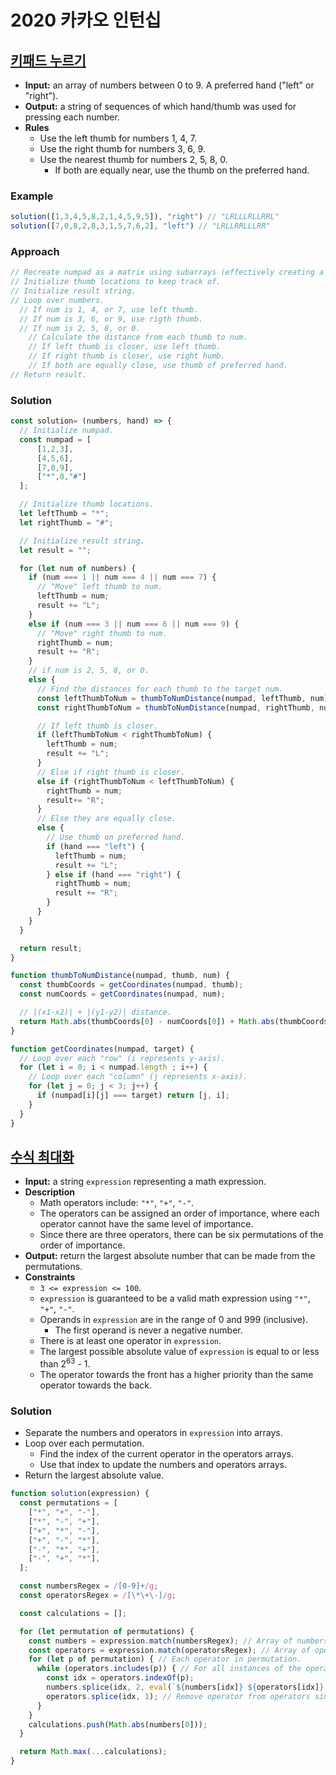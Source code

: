 # 2020 카카오 인턴십

## [키패드 누르기](https://programmers.co.kr/learn/courses/30/lessons/67256)
- **Input:** an array of numbers between 0 to 9. A preferred hand ("left" or "right").
- **Output:** a string of sequences of which hand/thumb was used for pressing each number.
- **Rules**
  - Use the left thumb for numbers 1, 4, 7.
  - Use the right thumb for numbers 3, 6, 9.
  - Use the nearest thumb for numbers 2, 5, 8, 0.
    - If both are equally near, use the thumb on the preferred hand.
### Example
```js
solution([1,3,4,5,8,2,1,4,5,9,5]), "right") // "LRLLLRLLRRL"
solution([7,0,8,2,8,3,1,5,7,6,2], "left") // "LRLLRRLLLRR"
```
### Approach
```js
// Recreate numpad as a matrix using subarrays (effectively creating a coordinate plane).
// Initialize thumb locations to keep track of.
// Initialize result string.
// Loop over numbers.
  // If num is 1, 4, or 7, use left thumb.
  // If num is 3, 6, or 9, use rigth thumb.
  // If num is 2, 5, 8, or 0.
    // Calculate the distance from each thumb to num.
    // If left thumb is closer, use left thumb.
    // If right thumb is closer, use right humb.
    // If both are equally close, use thumb of preferred hand.
// Return result.
```
### Solution
```js
const solution= (numbers, hand) => {
  // Initialize numpad.
  const numpad = [
      [1,2,3],
      [4,5,6],
      [7,8,9],
      ["*",0,"#"]
  ];

  // Initialize thumb locations.
  let leftThumb = "*";
  let rightThumb = "#";

  // Initialize result string.
  let result = "";

  for (let num of numbers) {
    if (num === 1 || num === 4 || num === 7) {
      // "Move" left thumb to num.
      leftThumb = num;
      result += "L";
    }
    else if (num === 3 || num === 6 || num === 9) {
      // "Move" right thumb to num.
      rightThumb = num;
      result += "R";
    }
    // if num is 2, 5, 8, or 0.
    else {
      // Find the distances for each thumb to the target num.
      const leftThumbToNum = thumbToNumDistance(numpad, leftThumb, num);
      const rightThumbToNum = thumbToNumDistance(numpad, rightThumb, num);

      // If left thumb is closer.
      if (leftThumbToNum < rightThumbToNum) {
        leftThumb = num;
        result += "L";
      }
      // Else if right thumb is closer.
      else if (rightThumbToNum < leftThumbToNum) {
        rightThumb = num;
        result+= "R";
      } 
      // Else they are equally close.
      else {
        // Use thumb on preferred hand.
        if (hand === "left") {
          leftThumb = num;
          result += "L";
        } else if (hand === "right") {
          rightThumb = num;
          result += "R";
        }
      }
    }
  }

  return result;
}

function thumbToNumDistance(numpad, thumb, num) {
  const thumbCoords = getCoordinates(numpad, thumb);
  const numCoords = getCoordinates(numpad, num);

  // |(x1-x2)| + |(y1-y2)| distance.
  return Math.abs(thumbCoords[0] - numCoords[0]) + Math.abs(thumbCoords[1] - numCoords[1]);
}

function getCoordinates(numpad, target) {
  // Loop over each "row" (i represents y-axis).
  for (let i = 0; i < numpad.length ; i++) {
    // Loop over each "column" (j represents x-axis).
    for (let j = 0; j < 3; j++) {
      if (numpad[i][j] === target) return [j, i];
    }
  }
}
```

## [수식 최대화](https://programmers.co.kr/learn/courses/30/lessons/67257)
- **Input:** a string `expression` representing a math expression.
- **Description**
  - Math operators include: `"*"`, `"+"`, `"-"`.
  - The operators can be assigned an order of importance, where each operator cannot have the same level of importance.
  - Since there are three operators, there can be six permutations of the order of importance.
- **Output:** return the largest absolute number that can be made from the permutations.
- **Constraints**
  - `3 <= expression <= 100`.
  - `expression` is guaranteed to be a valid math expression using `"*"`, `"+"`, `"-"`.
  - Operands in `expression` are in the range of 0 and 999 (inclusive).
    - The first operand is never a negative number.
  - There is at least one operator in `expression`.
  - The largest possible absolute value of `expression` is equal to or less than 2<sup>63</sup> - 1.
  - The operator towards the front has a higher priority than the same operator towards the back.
### Solution
- Separate the numbers and operators in `expression` into arrays.
- Loop over each permutation.
  - Find the index of the current operator in the operators arrays.
  - Use that index to update the numbers and operators arrays.
- Return the largest absolute value.
```js
function solution(expression) {
  const permutations = [
    ["*", "+", "-"],
    ["*", "-", "+"],
    ["+", "*", "-"],
    ["+", "-", "*"],
    ["-", "*", "+"],
    ["-", "+", "*"],
  ];

  const numbersRegex = /[0-9]+/g;
  const operatorsRegex = /[\*\+\-]/g;

  const calculations = [];

  for (let permutation of permutations) {
    const numbers = expression.match(numbersRegex); // Array of numbers in the expression (in order).
    const operators = expression.match(operatorsRegex); // Array of operators in the expression (in order).
    for (let p of permutation) { // Each operator in permutation.
      while (operators.includes(p)) { // For all instances of the operator in the expression.
        const idx = operators.indexOf(p);
        numbers.splice(idx, 2, eval(`${numbers[idx]} ${operators[idx]} ${numbers[idx+1]}`)); // Execute math in numbers.
        operators.splice(idx, 1); // Remove operator from operators since it has been executed.
      }
    }
    calculations.push(Math.abs(numbers[0]));
  }

  return Math.max(...calculations);
}
```





